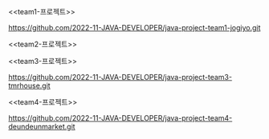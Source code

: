 <<team1-프로젝트>>

https://github.com/2022-11-JAVA-DEVELOPER/java-project-team1-jogiyo.git

<<team2-프로젝트>>



<<team3-프로젝트>>

https://github.com/2022-11-JAVA-DEVELOPER/java-project-team3-tmrhouse.git

<<team4-프로젝트>>

https://github.com/2022-11-JAVA-DEVELOPER/java-project-team4-deundeunmarket.git

